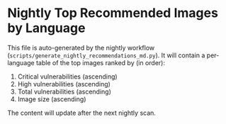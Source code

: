 # Nightly Top Recommended Images by Language

This file is auto-generated by the nightly workflow (`scripts/generate_nightly_recommendations_md.py`).
It will contain a per-language table of the top images ranked by (in order):
1. Critical vulnerabilities (ascending)
2. High vulnerabilities (ascending)
3. Total vulnerabilities (ascending)
4. Image size (ascending)

The content will update after the next nightly scan.
